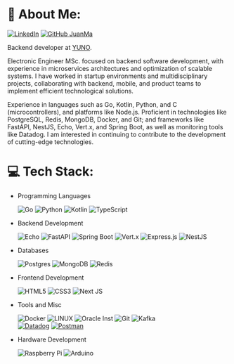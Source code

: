 # 👋 About Me:
[![LinkedIn](https://img.shields.io/badge/-juanMaAV92-blue?style=flat-square&logo=linkedin&logoColor=white)](https://www.linkedin.com/in/juanmaav92/) 
[![GitHub JuanMa](https://img.shields.io/github/followers/juanMaAV92?label=follow&style=social)](https://github.com/juanMaAV92)

Backend developer at [YUNO](https://www.y.uno/).

Electronic Engineer MSc. focused on backend software development, with experience in microservices architectures and optimization of scalable systems. I have worked in startup environments and multidisciplinary projects, collaborating with backend, mobile, and product teams to implement efficient technological solutions.

Experience in languages such as Go, Kotlin, Python, and C (microcontrollers), and platforms like Node.js. Proficient in technologies like PostgreSQL, Redis, MongoDB, Docker, and Git; and frameworks like FastAPI, NestJS, Echo, Vert.x, and Spring Boot, as well as monitoring tools like Datadog.
I am interested in continuing to contribute to the development of cutting-edge technologies.



# 💻 Tech Stack:

- Programming Languages

    ![Go](https://img.shields.io/badge/Go-00ADD8?style=flat-square&logo=go&logoColor=white)
    ![Python](https://img.shields.io/badge/python-3670A0?style=flat-square&logo=python&logoColor=ffdd54)
    ![Kotlin](https://img.shields.io/badge/kotlin-0095D5?style=flat-square&logo=kotlin&logoColor=white)
    ![TypeScript](https://img.shields.io/badge/typescript-%23007ACC.svg?style=flat-square&logo=typescript&logoColor=white)

- Backend Development

    ![Echo](https://img.shields.io/badge/Echo-000000?style=flat-square&logo=go&logoColor=white)
    ![FastAPI](https://img.shields.io/badge/FastAPI-005571?style=flat-square&logo=fastapi)
    ![Spring Boot](https://img.shields.io/badge/Spring%20Boot-6DB33F?style=flat-square&logo=spring&logoColor=white)
    ![Vert.x](https://img.shields.io/badge/Vert.x-4EAA25?style=flat-square&logo=eclipse-vert.x&logoColor=white)
    ![Express.js](https://img.shields.io/badge/express.js-%23404d59.svg?style=flat-square&logo=express&logoColor=%2361DAFB)
    ![NestJS](https://img.shields.io/badge/nestjs-%23E0234E.svg?style=flat-square&logo=nestjs&logoColor=white)

- Databases

    ![Postgres](https://img.shields.io/badge/postgres-%23316192.svg?style=flat-square&logo=postgresql&logoColor=white)
    ![MongoDB](https://img.shields.io/badge/MongoDB-%234ea94b.svg?style=flat-square&logo=mongodb&logoColor=white)
    ![Redis](https://img.shields.io/badge/Redis-%23DC382D.svg?style=flat-square&logo=redis&logoColor=white)  
    

- Frontend Development

    ![HTML5](https://img.shields.io/badge/html5-%23E34F26.svg?style=flat-square&logo=html5&logoColor=white)
    ![CSS3](https://img.shields.io/badge/css3-%231572B6.svg?style=flat-square&logo=css3&logoColor=white)
    ![Next JS](https://img.shields.io/badge/Next-black?style=flat-square&logo=next.js&logoColor=white)



- Tools and Misc

    ![Docker](https://img.shields.io/badge/docker-%230db7ed.svg?style=flat-square&logo=docker&logoColor=white)
    ![LINUX](https://img.shields.io/badge/Linux-FCC624?style=flat-square&logo=linux&logoColor=black)
    ![Oracle Inst](https://img.shields.io/badge/Oracle-F80000?style=flat-square&logo=oracle&logoColor=white)
    ![Git](https://img.shields.io/badge/git-%23F05033.svg?style=flat-square&logo=git&logoColor=white)
    ![Kafka](https://img.shields.io/badge/Apache%20Kafka-%2300708A.svg?style=flat-square&logo=apache-kafka&logoColor=white)  
    [![Datadog](https://img.shields.io/badge/Datadog-632CA6?style=flat-square&logo=datadog&logoColor=white)](https://www.datadoghq.com/)
    [![Postman](https://img.shields.io/badge/Postman-FF6C37?style=flat-square&logo=postman&logoColor=white)](https://www.postman.com/)



- Hardware Development

    ![Raspberry Pi](https://img.shields.io/badge/-RaspberryPi-C51A4A?style=flat-square&logo=Raspberry-Pi)
    ![Arduino](https://img.shields.io/badge/-Arduino-00979D?style=flat-square&logo=Arduino&logoColor=white)
